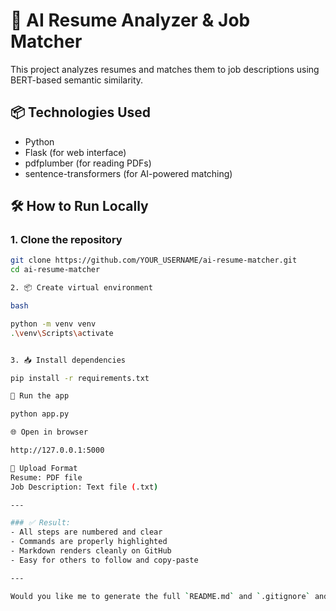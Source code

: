 # 🤖 AI Resume Analyzer & Job Matcher

This project analyzes resumes and matches them to job descriptions using BERT-based semantic similarity.

## 📦 Technologies Used
- Python
- Flask (for web interface)
- pdfplumber (for reading PDFs)
- sentence-transformers (for AI-powered matching)

## 🛠️ How to Run Locally

### 1. Clone the repository
```bash
git clone https://github.com/YOUR_USERNAME/ai-resume-matcher.git
cd ai-resume-matcher

2. 📦 Create virtual environment

bash

python -m venv venv
.\venv\Scripts\activate


3. 📥 Install dependencies

pip install -r requirements.txt

🚀 Run the app

python app.py

🌐 Open in browser

http://127.0.0.1:5000

📄 Upload Format
Resume: PDF file
Job Description: Text file (.txt)

---

### ✅ Result:
- All steps are numbered and clear
- Commands are properly highlighted
- Markdown renders cleanly on GitHub
- Easy for others to follow and copy-paste

---

Would you like me to generate the full `README.md` and `.gitignore` and send them as downloadable files?



